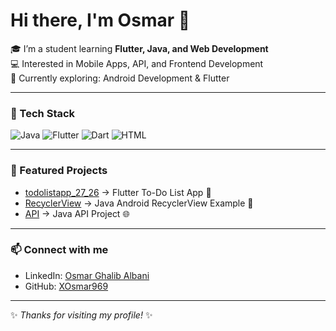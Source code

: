 # Hi there, I'm Osmar 👋

🎓 I’m a student learning **Flutter, Java, and Web Development**  
💻 Interested in Mobile Apps, API, and Frontend Development  
🌱 Currently exploring: Android Development & Flutter  

---

### 🔧 Tech Stack
![Java](https://img.shields.io/badge/Java-ED8B00?style=for-the-badge&logo=openjdk&logoColor=white)
![Flutter](https://img.shields.io/badge/Flutter-02569B?style=for-the-badge&logo=flutter&logoColor=white)
![Dart](https://img.shields.io/badge/Dart-0175C2?style=for-the-badge&logo=dart&logoColor=white)
![HTML](https://img.shields.io/badge/HTML5-E34F26?style=for-the-badge&logo=html5&logoColor=white)

---

### 📌 Featured Projects
- [todolistapp_27_26](https://github.com/XOsmar969/todolistapp_27_26) → Flutter To-Do List App 📱  
- [RecyclerView](https://github.com/XOsmar969/RecyclerView) → Java Android RecyclerView Example 📂  
- [API](https://github.com/XOsmar969/API) → Java API Project 🌐  

---

### 📫 Connect with me
- LinkedIn: [Osmar Ghalib Albani](https://www.linkedin.com/in/osmar-ghalib-albani-764926383)  
- GitHub: [XOsmar969](https://github.com/XOsmar969)  

---
✨ *Thanks for visiting my profile!* ✨
